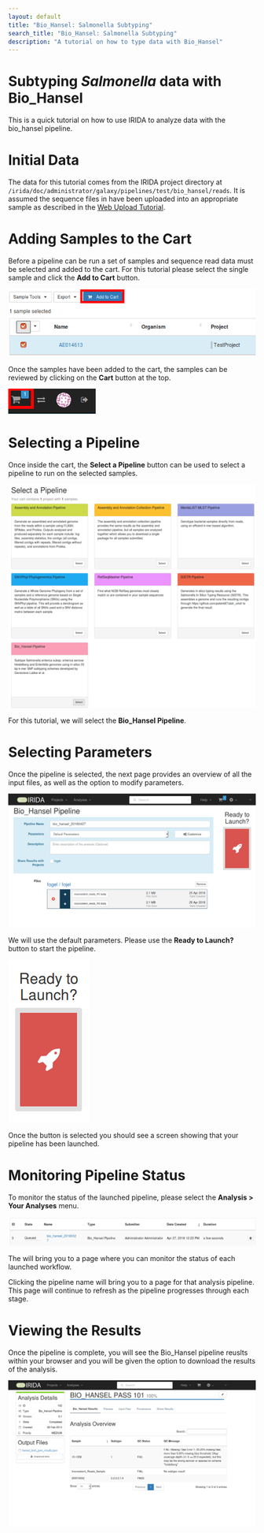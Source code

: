 ```yaml
---
layout: default
title: "Bio_Hansel: Salmonella Subtyping"
search_title: "Bio_Hansel: Salmonella Subtyping"
description: "A tutorial on how to type data with Bio_Hansel"
---
```


Subtyping *Salmonella* data with Bio_Hansel
============================================
This is a quick tutorial on how to use IRIDA to analyze data with the bio_hansel pipeline.


Initial Data
============

The data for this tutorial comes from the IRIDA project directory at `/irida/doc/administrator/galaxy/pipelines/test/bio_hansel/reads`. It is assumed the sequence files in have been uploaded into an appropriate sample as described in the [Web Upload Tutorial][]. 

Adding Samples to the Cart
==========================

Before a pipeline can be run a set of samples and sequence read data must be selected and added to the cart. For this tutorial please select the single sample and click the **Add to Cart** button.

![add-to-cart.png][]

Once the samples have been added to the cart, the samples can be reviewed by clicking on the **Cart** button at the top.

![cart-button.png][]

Selecting a Pipeline
====================

Once inside the cart, the **Select a Pipeline** button can be used to select a pipeline to run on the selected samples.

![select-a-pipeline.png][]

For this tutorial, we will select the **Bio_Hansel Pipeline**.

Selecting Parameters
====================

Once the pipeline is selected, the next page provides an overview of all the input files, as well as the option to modify parameters.

![bio_hansel_pipeline_screen.png][]

We will use the default parameters. Please use the **Ready to Launch?** button to start the pipeline.

![ready-to-launch-button.png][]

Once the button is selected you should see a screen showing that your pipeline has been launched.


Monitoring Pipeline Status
==========================

To monitor the status of the launched pipeline, please select the **Analysis > Your Analyses** menu.

![your-analyses-menu.png][]

The will bring you to a page where you can monitor the status of each launched workflow.

Clicking the pipeline name will bring you to a page for that analysis pipeline. This page will continue to refresh as the pipeline progresses through each stage.  

Viewing the Results
===================

Once the pipeline is complete, you will see the Bio_Hansel pipeline reuslts within your browser and you will be given the option to download the results of the analysis.

![bio_hansel_results][]

[Web Upload Tutorial]: ../web-upload/
[add-to-cart.png]: images/add-to-cart.png
[cart-button.png]: images/cart-button.png
[select-a-pipeline.png]: images/pipeline_selection.png
[bio_hansel_pipeline_screen.png]: images/bio_hansel_pipeline_screen.png
[ready-to-launch-button.png]: images/launch.png
[your-analyses-menu.png]: images/analysis.png
[your-analyses-page.png]: images/your-analyses-page.png
[bio_hansel_results]: images/analysis_complete.png
